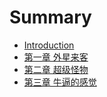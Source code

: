 # Summary

* [Introduction](README.md)
* [第一章 外星来客](chapter1.md)
* [第二章 超级怪物](di-er-zhang-chao-ji-guai-wu.md)
* [第三章 牛逼的感觉](di-san-zhang-niu-bi-de-gan-jue.md)

